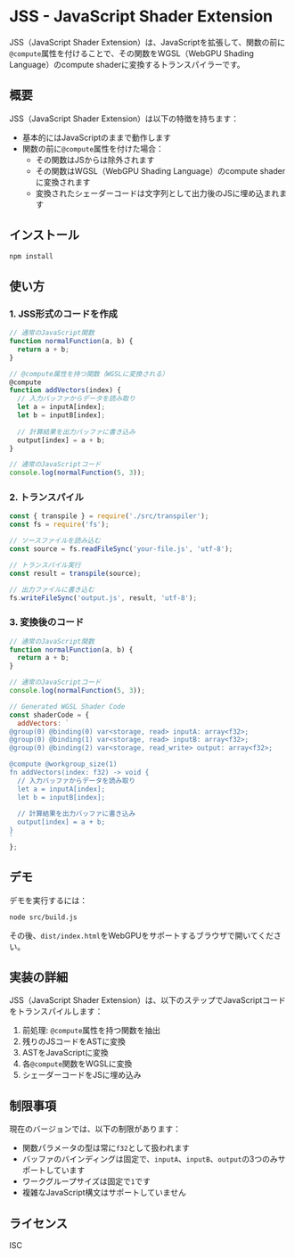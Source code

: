 # JSS - JavaScript Shader Extension

JSS（JavaScript Shader Extension）は、JavaScriptを拡張して、関数の前に`@compute`属性を付けることで、その関数をWGSL（WebGPU Shading Language）のcompute shaderに変換するトランスパイラーです。

## 概要

JSS（JavaScript Shader Extension）は以下の特徴を持ちます：

- 基本的にはJavaScriptのままで動作します
- 関数の前に`@compute`属性を付けた場合：
  - その関数はJSからは除外されます
  - その関数はWGSL（WebGPU Shading Language）のcompute shaderに変換されます
  - 変換されたシェーダーコードは文字列として出力後のJSに埋め込まれます

## インストール

```bash
npm install
```

## 使い方

### 1. JSS形式のコードを作成

```javascript
// 通常のJavaScript関数
function normalFunction(a, b) {
  return a + b;
}

// @compute属性を持つ関数（WGSLに変換される）
@compute
function addVectors(index) {
  // 入力バッファからデータを読み取り
  let a = inputA[index];
  let b = inputB[index];
  
  // 計算結果を出力バッファに書き込み
  output[index] = a + b;
}

// 通常のJavaScriptコード
console.log(normalFunction(5, 3));
```

### 2. トランスパイル

```javascript
const { transpile } = require('./src/transpiler');
const fs = require('fs');

// ソースファイルを読み込む
const source = fs.readFileSync('your-file.js', 'utf-8');

// トランスパイル実行
const result = transpile(source);

// 出力ファイルに書き込む
fs.writeFileSync('output.js', result, 'utf-8');
```

### 3. 変換後のコード

```javascript
// 通常のJavaScript関数
function normalFunction(a, b) {
  return a + b;
}

// 通常のJavaScriptコード
console.log(normalFunction(5, 3));

// Generated WGSL Shader Code
const shaderCode = {
  addVectors: `
@group(0) @binding(0) var<storage, read> inputA: array<f32>;
@group(0) @binding(1) var<storage, read> inputB: array<f32>;
@group(0) @binding(2) var<storage, read_write> output: array<f32>;

@compute @workgroup_size(1)
fn addVectors(index: f32) -> void {
  // 入力バッファからデータを読み取り
  let a = inputA[index];
  let b = inputB[index];
  
  // 計算結果を出力バッファに書き込み
  output[index] = a + b;
}
`
};
```

## デモ

デモを実行するには：

```bash
node src/build.js
```

その後、`dist/index.html`をWebGPUをサポートするブラウザで開いてください。

## 実装の詳細

JSS（JavaScript Shader Extension）は、以下のステップでJavaScriptコードをトランスパイルします：

1. 前処理: `@compute`属性を持つ関数を抽出
2. 残りのJSコードをASTに変換
3. ASTをJavaScriptに変換
4. 各`@compute`関数をWGSLに変換
5. シェーダーコードをJSに埋め込み

## 制限事項

現在のバージョンでは、以下の制限があります：

- 関数パラメータの型は常に`f32`として扱われます
- バッファのバインディングは固定で、`inputA`、`inputB`、`output`の3つのみサポートしています
- ワークグループサイズは固定で`1`です
- 複雑なJavaScript構文はサポートしていません

## ライセンス

ISC
